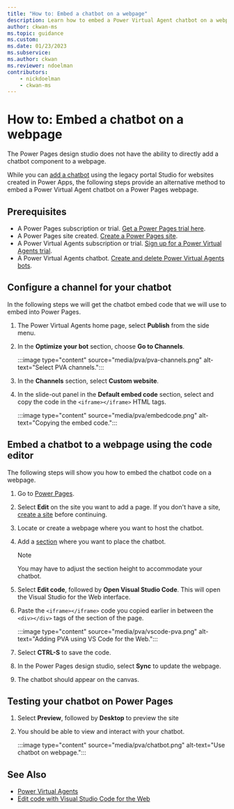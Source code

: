 ```yaml
---
title: "How to: Embed a chatbot on a webpage"
description: Learn how to embed a Power Virtual Agent chatbot on a webpage in Power Pages.
author: ckwan-ms
ms.topic: guidance
ms.custom: 
ms.date: 01/23/2023
ms.subservice:
ms.author: ckwan 
ms.reviewer: ndoelman
contributors:
    - nickdoelman
    - ckwan-ms
---
```


# How to: Embed a chatbot on a webpage

The Power Pages design studio does not have the ability to directly add a chatbot component to a webpage. 

While you can [add a chatbot](/power-apps/maker/portals/add-chatbot) using the legacy portal Studio for websites created in Power Apps, the following steps provide an alternative method to embed a Power Virtual Agent chatbot on a Power Pages webpage.

## Prerequisites

- A Power Pages subscription or trial. [Get a Power Pages trial here](../getting-started/trial-signup.md).
- A Power Pages site created. [Create a Power Pages site](../getting-started/create-manage.md).
- A Power Virtual Agents subscription or trial. [Sign up for a Power Virtual Agents trial](/power-virtual-agents/sign-up-individual).
- A Power Virtual Agents chatbot. [Create and delete Power Virtual Agents bots](/power-virtual-agents/authoring-first-bot).

## Configure a channel for your chatbot

In the following steps we will get the chatbot embed code that we will use to embed into Power Pages.

1. The Power Virtual Agents home page, select **Publish** from the side menu.

1. In the **Optimize your bot** section, choose **Go to Channels**.

    :::image type="content" source="media/pva/pva-channels.png" alt-text="Select PVA channels.":::

1. In the **Channels** section, select **Custom website**.

1. In the slide-out panel in the **Default embed code** section, select and copy the code in the `<iframe></iframe>` HTML tags.

    :::image type="content" source="media/pva/embedcode.png" alt-text="Copying the embed code.":::

## Embed a chatbot to a webpage using the code editor

The following steps will show you how to embed the chatbot code on a webpage.

1. Go to [Power Pages](https://aka.ms/mpp).

1. Select **Edit** on the site you want to add a page. If you don't have a site, [create a site](../getting-started/create-manage.md) before continuing.

1. Locate or create a webpage where you want to host the chatbot.

1. Add a [section](../getting-started/add-sections.md) where you want to place the chatbot.

    > [!NOTE]
    > You may have to adjust the section height to accommodate your chatbot.

1. Select **Edit code**, followed by **Open Visual Studio Code**. This will open the Visual Studio for the Web interface.

1. Paste the `<iframe></iframe>` code you copied earlier in between the `<div></div>` tags of the section of the page.

    :::image type="content" source="media/pva/vscode-pva.png" alt-text="Adding PVA using VS Code for the Web.":::

1. Select **CTRL-S** to save the code.

1. In the Power Pages design studio, select **Sync** to update the webpage.

1. The chatbot should appear on the canvas.

## Testing your chatbot on Power Pages

1. Select **Preview**, followed by **Desktop** to preview the site

1. You should be able to view and interact with your chatbot.

    :::image type="content" source="media/pva/chatbot.png" alt-text="Use chatbot on webpage.":::

## See Also

- [Power Virtual Agents](/power-virtual-agents/)
- [Edit code with Visual Studio Code for the Web](../configure/visual-studio-code-editor.md)
